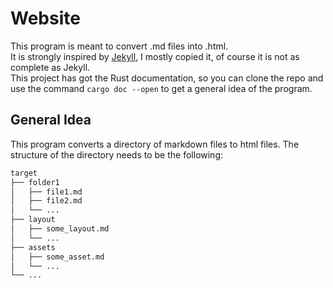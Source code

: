 # Website

This program is meant to convert .md files into .html.  
It is strongly inspired by [Jekyll](https://jekyllrb.com/), I mostly copied it,
of course it is not as complete as Jekyll.  
This project has got the Rust documentation, so you can clone the repo and use
the command ```cargo doc --open``` to get a general idea of the program.

## General Idea

This program converts a directory of markdown files to html files. The structure 
of the directory needs to be the following:

```markdown
target
├── folder1
│   ├── file1.md
│   ├── file2.md
│   └── ...
├── layout
│   ├── some_layout.md
│   └── ...
├── assets
│   ├── some_asset.md
│   └── ...
└── ...
```
